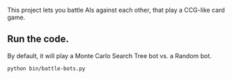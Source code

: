 This project lets you battle AIs against each other, that play a CCG-like card game.

## Run the code.

By default, it will play a Monte Carlo Search Tree bot vs. a Random bot.

```
python bin/battle-bots.py
```